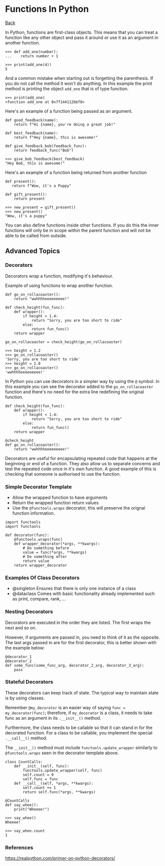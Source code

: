 # Functions In Python
[Back](README.md)

In Python, functions are first-class objects. This means that you can treat a function like any 
other object and pass it around or use it as an argument in another function.

```
>>> def add_one(number):
...    return number + 1
    
>>> print(add_one(4))
5
```

And a common mistake when starting out is forgetting the parenthesis. If you do not call the method
it won't do anything. In this example the print method is printing the object `add_one` that is of
type function.

```
>>> print(add_one)
<function add_one at 0x7f144112bbf8>
```

Here's an example of a function being passed as an argument.

```
def good_feedback(name):
    return f"Hi {name}, you're doing a great job!"
    
def best_feedback(name):
    return f"Hey {name}, this is awesome!"
    
def give_feedback_bob(feedback_func):
    return feedback_func("Bob")
```

```
>>> give_bob_feedback(best_feedback)
"Hey Bob, this is awesome!"
```

Here's an example of a function being returned from another function

```
def present():
   return f"Wow, it's a Puppy"
   
def gift_present():
    return present
```

```
>>> new_present = gift_present()
>>> new_present()
"Wow, it's a puppy"
```

You can also define functions inside other functions. If you do this the inner functions will
only be in scope within the parent function and will not be able to be called from outside.

## Advanced Topics

### Decorators
Decorators wrap a function, modifying it's behaviour.

Example of using functions to wrap another function.

```
def go_on_rollacoaster():
    return "wwhhhheeeeeeeee!"

def check_height(fun_func):
    def wrapper():
        if height < 1.4:
            return "Sorry, you are too short to ride"
        else:
            return fun_func()
    return wrapper            

go_on_rollacoaster = check_height(go_on_rollacoaster)
```

```
>>> height = 1.2
>>> go_on_rollacoaster()
'Sorry, you are too short to ride'
>>> height = 1.8
>>> go_on_rollacoaster()
'wwhhhheeeeeeeee!'
```

In Python you can use decorators in a simpler way by using the `@` symbol. In this 
example you can see the decorator added to the `go_on_rollacoaster` function and there's no
need for the extra line redefining the original function.

```
def check_height(fun_func):
    def wrapper():
        if height < 1.4:
            return "Sorry, you are too short to ride"
        else:
            return fun_func()
    return wrapper            

@check_height
def go_on_rollacoaster():
    return "wwhhhheeeeeeeee!"
```

Decorators are useful for encapsulating repeated code that happens at the beginning or end of a
function. They also allow us to separate concerns and test the repeated code once in it's own
function. A good example of this is checking that someone is authorised to use the function.

### Simple Decorator Template
* Allow the wrapped function to have arguments
* Return the wrapped function return values
* Use the `@functools.wraps` decorator, this will preserve the orignal function information.

```
import functools
import functools

def decorator(func):
    @functools.wraps(func)
    def wrapper_decorator(*args, **kwargs):
        # Do something before
        value = func(*args, **kwargs)
        # Do something after
        return value
    return wrapper_decorator
```

### Examples Of Class Decorators
* @singleton Ensures that there is only one instance of a class
* @dataclass Comes with basic functionality already implemented such as print, compare, rank, ...

### Nesting Decorators
Decorators are executed in the order they are listed. The first wraps the next and so on.

However, if arguments are passed in, you need to think of it as the opposite. The last args passed
in are for the first decorator, this is better shown with the example below:

```
@decorator_1
@decorator_2
def some_func(some_func_arg, decorator_2_arg, decorator_3_arg):
    pass
```    

### Stateful Decorators
These decorators can keep track of state. The typical way to maintain state is by using classes.

Remember `@my_decorator` is an easier way of saying `func = my_decorator(func)`; therefore, if `my_decorator` is a class, it needs to take func as an argument in its `.__init__()` method.

Furthermore, the class needs to be callable so that it can stand in for the decorated function. For
a class to be callable, you implement the special `.__call__()` method.

The `__init__()` method must include `functools.update_wrapper` similarly to `@functools.wraps` 
seen in the decorator template above.

```
class CountCalls:
    def __init__(self, func):
        functools.update_wrapper(self, func)
        self.count = 0
        self.func = func
    def __call__(self, *args, **kwargs):
        self.count += 1
        return self.func(*args, **kwargs)
 
@CountCalls
def say_whee():
    print("Wheeee!")
```

```
>>> say_whee()
Wheeee!

>>> say_whee.count
1
```


### References
https://realpython.com/primer-on-python-decorators/
